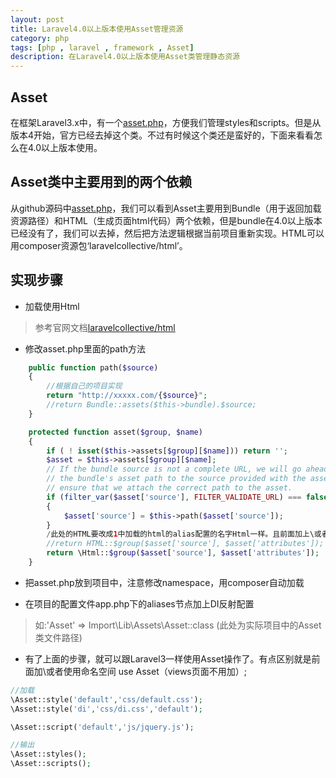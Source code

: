 ```yaml
---
layout: post
title: Laravel4.0以上版本使用Asset管理资源
category: php
tags: [php , laravel , framework , Asset]
description: 在Laravel4.0以上版本使用Asset类管理静态资源
---
```


## Asset
在框架Laravel3.x中，有一个[asset.php][1]，方便我们管理styles和scripts。但是从版本4开始，官方已经去掉这个类。不过有时候这个类还是蛮好的，下面来看看怎么在4.0以上版本使用。

## Asset类中主要用到的两个依赖
从github源码中[asset.php][2]，我们可以看到Asset主要用到Bundle（用于返回加载资源路径）和HTML（生成页面html代码）两个依赖，但是bundle在4.0以上版本已经没有了，我们可以去掉，然后把方法逻辑根据当前项目重新实现。HTML可以用composer资源包‘laravelcollective/html’。

## 实现步骤

+ 加载使用Html
> 参考官网文档[laravelcollective/html][3]
 
+ 修改asset.php里面的path方法
 
```php
    public function path($source)
	{
	    //根据自己的项目实现
	    return "http://xxxxx.com/{$source}";
		//return Bundle::assets($this->bundle).$source;
	}
```

```php
	protected function asset($group, $name)
	{
		if ( ! isset($this->assets[$group][$name])) return '';
		$asset = $this->assets[$group][$name];
		// If the bundle source is not a complete URL, we will go ahead and prepend
		// the bundle's asset path to the source provided with the asset. This will
		// ensure that we attach the correct path to the asset.
		if (filter_var($asset['source'], FILTER_VALIDATE_URL) === false)
		{
			$asset['source'] = $this->path($asset['source']);
		}
		/此处的HTML要改成1中加载的html的alias配置的名字Html一样。且前面加上\或者使用命名空间use Html
		//return HTML::$group($asset['source'], $asset['attributes']);
		return \Html::$group($asset['source'], $asset['attributes']);
	}
```
+ 把asset.php放到项目中，注意修改namespace，用composer自动加载
 
+ 在项目的配置文件app.php下的aliases节点加上DI反射配置
> 如:'Asset' 	=> Import\Lib\Assets\Asset::class (此处为实际项目中的Asset类文件路径)

+ 有了上面的步骤，就可以跟Laravel3一样使用Asset操作了。有点区别就是前面加\或者使用命名空间 use Asset（views页面不用加）;
 
```php
//加载
\Asset::style('default','css/default.css');
\Asset::style('di','css/di.css','default');

\Asset::script('default','js/jquery.js');

//输出
\Asset::styles();
\Asset::scripts();
``` 

  [1]: https://github.com/laravel/laravel/blob/3.0/laravel/asset.php
  [2]: https://github.com/laravel/laravel/blob/3.0/laravel/asset.php
  [3]: http://laravelcollective.com/docs/5.0/html